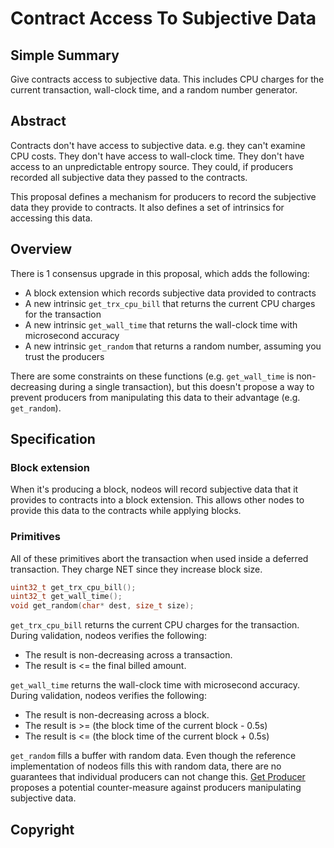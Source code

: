 # Contract Access To Subjective Data

## Simple Summary
<!--"If you can't explain it simply, you don't understand it well enough." Provide a simplified and layman-accessible explanation of the EEP.-->

Give contracts access to subjective data. This includes CPU charges for the current
transaction, wall-clock time, and a random number generator.

## Abstract
<!--A short (~200 word) description of the technical issue being addressed.-->

Contracts don't have access to subjective data. e.g. they can't examine CPU costs. They
don't have access to wall-clock time. They don't have access to an unpredictable entropy
source. They could, if producers recorded all subjective data they passed to the contracts.

This proposal defines a mechanism for producers to record the subjective data they provide to
contracts. It also defines a set of intrinsics for accessing this data.

## Overview

There is 1 consensus upgrade in this proposal, which adds the following:
* A block extension which records subjective data provided to contracts
* A new intrinsic `get_trx_cpu_bill` that returns the current CPU charges for the transaction
* A new intrinsic `get_wall_time` that returns the wall-clock time with microsecond accuracy
* A new intrinsic `get_random` that returns a random number, assuming you trust the producers

There are some constraints on these functions (e.g. `get_wall_time` is non-decreasing during a single
transaction), but this doesn't propose a way to prevent producers from manipulating this data to their
advantage (e.g. `get_random`).

## Specification
<!--The technical specification should describe the syntax and semantics of any new feature. The specification should be detailed enough to allow competing, interoperable implementations for any of the current EOSIO platforms.-->

### Block extension

When it's producing a block, nodeos will record subjective data that it provides to contracts into
a block extension. This allows other nodes to provide this data to the contracts while applying
blocks.

### Primitives

All of these primitives abort the transaction when used inside a deferred transaction. They charge NET
since they increase block size.

```c++
uint32_t get_trx_cpu_bill();
uint32_t get_wall_time();
void get_random(char* dest, size_t size);
```
`get_trx_cpu_bill` returns the current CPU charges for the transaction. During validation, nodeos
verifies the following:
* The result is non-decreasing across a transaction.
* The result is <= the final billed amount.

`get_wall_time` returns the wall-clock time with microsecond accuracy. During validation, nodeos
verifies the following:
* The result is non-decreasing across a block.
* The result is >= (the block time of the current block - 0.5s)
* The result is <= (the block time of the current block + 0.5s)

`get_random` fills a buffer with random data. Even though the reference implementation of nodeos
fills this with random data, there are no guarantees that individual producers can not change this.
[Get Producer](eep-draft_get_producer.md) proposes a potential counter-measure against producers manipulating
subjective data.

## Copyright
